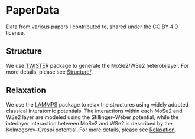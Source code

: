 # PaperData
Data from various papers I contributed to, shared under the
CC BY 4.0 license.

## Structure 
We use [TWISTER](https://github.com/qtm-iisc/Twister) package
to generate the MoSe2/WSe2 heterobilayer. For more details,
please see [Structure/](./Structure/).  

## Relaxation
We use the [LAMMPS](https://www.lammps.org) package to relax
the structures using widely adopted classical interatomic
potentials.  The interactions within each MoSe2 and WSe2
layer are modeled using the Stillinger–Weber potential, while
the interlayer interaction between MoSe2 and WSe2 is
described by the Kolmogorov–Crespi potential. For more
details, please see [Relaxation](./Relaxation/).
